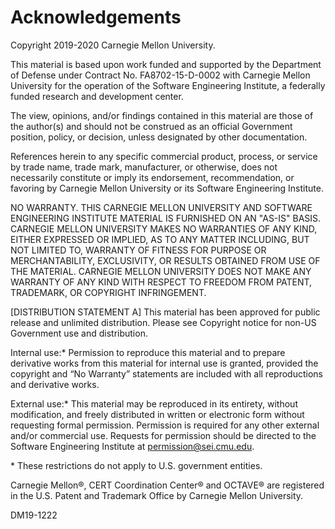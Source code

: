 
# Acknowledgements

Copyright 2019-2020 Carnegie Mellon University.

This material is based upon work funded and supported by the Department of Defense under Contract No. FA8702-15-D-0002 with Carnegie Mellon University for the operation of the Software Engineering Institute, a federally funded research and development center.

The view, opinions, and/or findings contained in this material are those of the author(s) and should not be construed as an official Government position, policy, or decision, unless designated by other documentation.

References herein to any specific commercial product, process, or service by trade name, trade mark, manufacturer, or otherwise, does not necessarily constitute or imply its endorsement, recommendation, or favoring by Carnegie Mellon University or its Software Engineering Institute.

NO WARRANTY. THIS CARNEGIE MELLON UNIVERSITY AND SOFTWARE ENGINEERING INSTITUTE MATERIAL IS FURNISHED ON AN "AS-IS" BASIS. CARNEGIE MELLON UNIVERSITY MAKES NO WARRANTIES OF ANY KIND, EITHER EXPRESSED OR IMPLIED, AS TO ANY MATTER INCLUDING, BUT NOT LIMITED TO, WARRANTY OF FITNESS FOR PURPOSE OR MERCHANTABILITY, EXCLUSIVITY, OR RESULTS OBTAINED FROM USE OF THE MATERIAL. CARNEGIE MELLON UNIVERSITY DOES NOT MAKE ANY WARRANTY OF ANY KIND WITH RESPECT TO FREEDOM FROM PATENT, TRADEMARK, OR COPYRIGHT INFRINGEMENT.

\[DISTRIBUTION STATEMENT A\] This material has been approved for public release and unlimited distribution. Please see Copyright notice for non-US Government use and distribution.

Internal use:\* Permission to reproduce this material and to prepare derivative works from this material for internal use is granted, provided the copyright and “No Warranty” statements are included with all reproductions and derivative works.

External use:\* This material may be reproduced in its entirety, without modification, and freely distributed in written or electronic form without requesting formal permission. Permission is required for any other external and/or commercial use. Requests for permission should be directed to the Software Engineering Institute at permission@sei.cmu.edu.

\* These restrictions do not apply to U.S. government entities.

Carnegie Mellon®, CERT Coordination Center® and OCTAVE® are registered in the U.S. Patent and Trademark Office by Carnegie Mellon University.

DM19-1222
